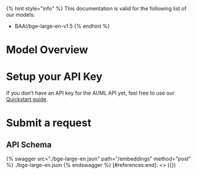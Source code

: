 [#references:start]: <> ({ "template": "openapi" })
{% hint style="info" %}
This documentation is valid for the following list of our models:
* BAAI/bge-large-en-v1.5
{% endhint %}

# Model Overview


# Setup your API Key
If you don’t have an API key for the AI/ML API yet, feel free to use our [Quickstart guide](https://docs.aimlapi.com/quickstart/setting-up).

# Submit a request
## API Schema
{% swagger src="./bge-large-en.json" path="/embeddings" method="post" %}
./bge-large-en.json
{% endswagger %}
[#references:end]: <> ({})